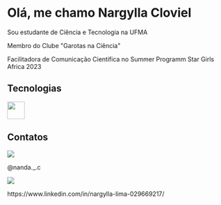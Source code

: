 # Olá, me chamo Nargylla Cloviel
Sou estudante de Ciência e Tecnologia na UFMA

Membro do Clube "Garotas na Ciência"

Facilitadora de Comunicação Cientifica no Summer Programm Star Girls Africa 2023

## Tecnologias
<img src="https://cdn.jsdelivr.net/gh/devicons/devicon/icons/git/git-original.svg" width = "40" /> 

## Contatos
<div>

<a href="https://instagram.com/isjanebea" target="_blank"><img loading="lazy" src="https://img.shields.io/badge/-Instagram-%23E4405F?style=for-the-badge&logo=instagram&logoColor=white" target="_blank"></a>
<p>@nanda._.c</p>


<a href="https://www.linkedin.com/in/beatrizramerindo" target="_blank"><img loading="lazy" src="https://img.shields.io/badge/-LinkedIn-%230077B5?style=for-the-badge&logo=linkedin&logoColor=white" target="_blank"></a>

<p>https://www.linkedin.com/in/nargylla-lima-029669217/</p>
</div>